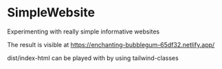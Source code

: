 # SimpleWebsite
Experimenting with really simple informative websites

The result is visible at https://enchanting-bubblegum-65df32.netlify.app/

dist/index-html can be played with by using tailwind-classes